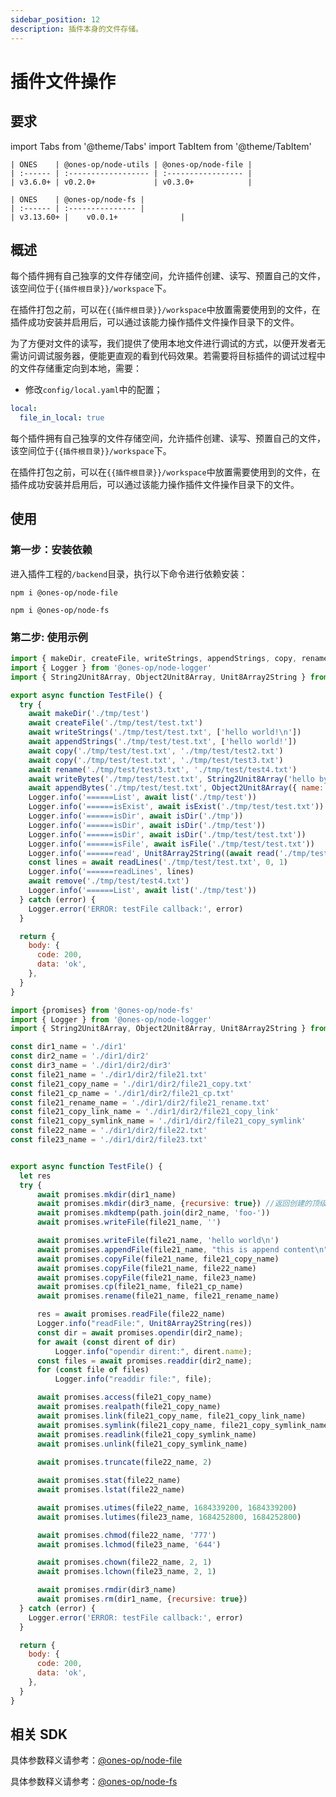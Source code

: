 ```yaml
---
sidebar_position: 12
description: 插件本身的文件存储。
---
```


# 插件文件操作

## 要求

import Tabs from '@theme/Tabs'
import TabItem from '@theme/TabItem'

<Tabs>
<TabItem value="1" label="3.6.0+ ">

```tsx
| ONES    | @ones-op/node-utils | @ones-op/node-file |
| :------ | :------------------ | :----------------- |
| v3.6.0+ | v0.2.0+             | v0.3.0+            |
```
</TabItem>
<TabItem value="2" label="3.13.60+">

```tsx
| ONES    | @ones-op/node-fs |
| :------ | :--------------- |
| v3.13.60+ |    v0.0.1+              |
```

</TabItem>
</Tabs>

## 概述

<Tabs>
<TabItem value="1" label="3.6.0+ ">

每个插件拥有自己独享的文件存储空间，允许插件创建、读写、预置自己的文件，该空间位于`{{插件根目录}}/workspace`下。

在插件打包之前，可以在`{{插件根目录}}/workspace`中放置需要使用到的文件，在插件成功安装并启用后，可以通过该能力操作插件文件操作目录下的文件。

为了方便对文件的读写，我们提供了使用本地文件进行调试的方式，以便开发者无需访问调试服务器，便能更直观的看到代码效果。若需要将目标插件的调试过程中的文件存储重定向到本地，需要：

- 修改`config/local.yaml`中的配置；

```yaml
local:
  file_in_local: true
```
</TabItem>
<TabItem value="2" label="3.13.60+">

每个插件拥有自己独享的文件存储空间，允许插件创建、读写、预置自己的文件，该空间位于`{{插件根目录}}/workspace`下。

在插件打包之前，可以在`{{插件根目录}}/workspace`中放置需要使用到的文件，在插件成功安装并启用后，可以通过该能力操作插件文件操作目录下的文件。

</TabItem>
</Tabs>

## 使用

### 第一步：安装依赖

进入插件工程的`/backend`目录，执行以下命令进行依赖安装：

<Tabs>
<TabItem value="1" label="3.6.0+ ">

```shell
npm i @ones-op/node-file
```

</TabItem>
<TabItem value="2" label="3.13.60+">

```shell
npm i @ones-op/node-fs
```

</TabItem>
</Tabs>

### 第二步: 使用示例

<Tabs>
<TabItem value="1" label="3.6.0+ ">

```javascript
import { makeDir, createFile, writeStrings, appendStrings, copy, rename, writeBytes, appendBytes, list, isExist, isDir, isFile, read, readLines, remove } from '@ones-op/node-file'
import { Logger } from '@ones-op/node-logger'
import { String2Unit8Array, Object2Unit8Array, Unit8Array2String } from '@ones-op/node-utils'

export async function TestFile() {
  try {
    await makeDir('./tmp/test')
    await createFile('./tmp/test/test.txt')
    await writeStrings('./tmp/test/test.txt', ['hello world!\n'])
    await appendStrings('./tmp/test/test.txt', ['hello world!'])
    await copy('./tmp/test/test.txt', './tmp/test/test2.txt')
    await copy('./tmp/test/test.txt', './tmp/test/test3.txt')
    await rename('./tmp/test/test3.txt', './tmp/test/test4.txt')
    await writeBytes('./tmp/test/test.txt', String2Unit8Array('hello bytes!\n'))
    await appendBytes('./tmp/test/test.txt', Object2Unit8Array({ name: 'hello bytes!' }))
    Logger.info('======List', await list('./tmp/test'))
    Logger.info('======isExist', await isExist('./tmp/test/test.txt'))
    Logger.info('======isDir', await isDir('./tmp'))
    Logger.info('======isDir', await isDir('./tmp/test'))
    Logger.info('======isDir', await isDir('./tmp/test/test.txt'))
    Logger.info('======isFile', await isFile('./tmp/test/test.txt'))
    Logger.info('======read', Unit8Array2String((await read('./tmp/test/test.txt')) as Uint8Array))
    const lines = await readLines('./tmp/test/test.txt', 0, 1)
    Logger.info('======readLines', lines)
    await remove('./tmp/test/test4.txt')
    Logger.info('======List', await list('./tmp/test'))
  } catch (error) {
    Logger.error('ERROR: testFile callback:', error)
  }

  return {
    body: {
      code: 200,
      data: 'ok',
    },
  }
}
```

</TabItem>
<TabItem value="2" label="3.13.60+">

```javascript
import {promises} from '@ones-op/node-fs'
import { Logger } from '@ones-op/node-logger'
import { String2Unit8Array, Object2Unit8Array, Unit8Array2String } from '@ones-op/node-utils'

const dir1_name = './dir1'
const dir2_name = './dir1/dir2'
const dir3_name = './dir1/dir2/dir3'
const file21_name = './dir1/dir2/file21.txt'
const file21_copy_name = './dir1/dir2/file21_copy.txt'
const file21_cp_name = './dir1/dir2/file21_cp.txt'
const file21_rename_name = './dir1/dir2/file21_rename.txt'
const file21_copy_link_name = './dir1/dir2/file21_copy_link'
const file21_copy_symlink_name = './dir1/dir2/file21_copy_symlink'
const file22_name = './dir1/dir2/file22.txt'
const file23_name = './dir1/dir2/file23.txt'


export async function TestFile() {
  let res
  try {
      await promises.mkdir(dir1_name)
      await promises.mkdir(dir3_name, {recursive: true}) //返回创建的顶级父级目录
      await promises.mkdtemp(path.join(dir2_name, 'foo-'))
      await promises.writeFile(file21_name, '')

      await promises.writeFile(file21_name, 'hello world\n')
      await promises.appendFile(file21_name, "this is append content\n")
      await promises.copyFile(file21_name, file21_copy_name)
      await promises.copyFile(file21_name, file22_name)
      await promises.copyFile(file21_name, file23_name)
      await promises.cp(file21_name, file21_cp_name)
      await promises.rename(file21_name, file21_rename_name)

      res = await promises.readFile(file22_name)
      Logger.info("readFile:", Unit8Array2String(res))
      const dir = await promises.opendir(dir2_name);
      for await (const dirent of dir)
          Logger.info("opendir dirent:", dirent.name);
      const files = await promises.readdir(dir2_name);
      for (const file of files)
          Logger.info("readdir file:", file);

      await promises.access(file21_copy_name)
      await promises.realpath(file21_copy_name)
      await promises.link(file21_copy_name, file21_copy_link_name)
      await promises.symlink(file21_copy_name, file21_copy_symlink_name)
      await promises.readlink(file21_copy_symlink_name)
      await promises.unlink(file21_copy_symlink_name)
      
      await promises.truncate(file22_name, 2)

      await promises.stat(file22_name)
      await promises.lstat(file22_name)

      await promises.utimes(file22_name, 1684339200, 1684339200)
      await promises.lutimes(file23_name, 1684252800, 1684252800)

      await promises.chmod(file22_name, '777')
      await promises.lchmod(file23_name, '644')

      await promises.chown(file22_name, 2, 1)
      await promises.lchown(file23_name, 2, 1)

      await promises.rmdir(dir3_name)
      await promises.rm(dir1_name, {recursive: true})
  } catch (error) {
    Logger.error('ERROR: testFile callback:', error)
  }

  return {
    body: {
      code: 200,
      data: 'ok',
    },
  }
}
```

</TabItem>
</Tabs>

## 相关 SDK

<Tabs>
<TabItem value="1" label="3.6.0+ ">

具体参数释义请参考：[@ones-op/node-file](../../reference/packages/node-file/node-file.mdx)

</TabItem>
<TabItem value="2" label="3.13.60+">

具体参数释义请参考：[@ones-op/node-fs](../../reference/packages/node-fs/node-fs.mdx)

</TabItem>
</Tabs>